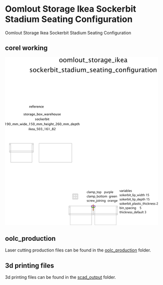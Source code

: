 # Oomlout Storage Ikea Sockerbit Stadium Seating Configuration
Oomlout Storage Ikea Sockerbit Stadium Seating Configuration  
  





## corel working
![](working_600.png) 


















## oolc_production
Laser cutting production files can be found in the [oolc_production](oolc_production) folder.

## 3d printing files
3d printing files can be found in the [scad_output](scad_output) folder.

